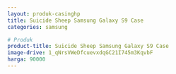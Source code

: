 ```yaml
---
layout: produk-casinghp
title: Suicide Sheep Samsung Galaxy S9 Case
categories: samsung

# Produk
product-title: Suicide Sheep Samsung Galaxy S9 Case
image-drive: 1_qNrsVWeDfcuevxdqGC21I745m3KqvbF
harga: 90000
---
```

